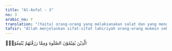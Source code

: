 ```yaml
---
title: "Al-Anfal - 3"
no: 3
arabic_no: ٣
translation: "(Yaitu) orang-orang yang melaksanakan salat dan yang menginfakkan sebagian dari rezeki yang Kami berikan kepada mereka."
tafsir: "Allah menjelaskan sifat-sifat lahiriyah orang-orang mukmin sebagai kelanjutan dari sifat-sifat yang telah lalu.\n\n4.Selalu mendirikan salat lima waktu dengan sempurna syarat-syarat dan rukun-rukunnya, serta tepat pada waktunya, sedang jiwanya khusyu mengikuti gerak lahiriyah dan tunduk semata kepada Allah. \n\n5.Menginfakkan sebagian dari harta yang diberikan kepadanya. Yang dimaksud dengan membelanjakan harta dalam ayat ini ialah meliputi pengeluaran zakat, memberi nafkah kepada keluarga dekat ataupun jauh, atau membantu kegiatan sosial dan kepentingan agama, serta kemaslahatan umat."
---
```

الَّذِيْنَ يُقِيْمُوْنَ الصَّلٰوةَ وَمِمَّا رَزَقْنٰهُمْ يُنْفِقُوْنَۗ 